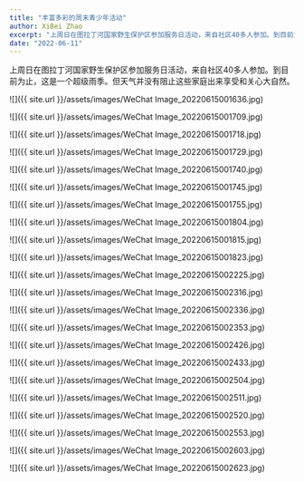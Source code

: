 ```yaml
---
title: "丰富多彩的周末青少年活动"
author: XiBei Zhao
excerpt: "上周日在图拉丁河国家野生保护区参加服务日活动，来自社区40多人参加。到目前为止，这是一个超级雨季。但天气并没有阻止这些家庭出来享受和关心大自然。"
date: "2022-06-11"
---
```


上周日在图拉丁河国家野生保护区参加服务日活动，来自社区40多人参加。到目前为止，这是一个超级雨季。但天气并没有阻止这些家庭出来享受和关心大自然。

![]({{ site.url }}/assets/images/WeChat Image_20220615001636.jpg)

![]({{ site.url }}/assets/images/WeChat Image_20220615001709.jpg)

![]({{ site.url }}/assets/images/WeChat Image_20220615001718.jpg)

![]({{ site.url }}/assets/images/WeChat Image_20220615001729.jpg)

![]({{ site.url }}/assets/images/WeChat Image_20220615001740.jpg)

![]({{ site.url }}/assets/images/WeChat Image_20220615001745.jpg)

![]({{ site.url }}/assets/images/WeChat Image_20220615001755.jpg)

![]({{ site.url }}/assets/images/WeChat Image_20220615001804.jpg)

![]({{ site.url }}/assets/images/WeChat Image_20220615001815.jpg)

![]({{ site.url }}/assets/images/WeChat Image_20220615001823.jpg)

![]({{ site.url }}/assets/images/WeChat Image_20220615002225.jpg)

![]({{ site.url }}/assets/images/WeChat Image_20220615002316.jpg)

![]({{ site.url }}/assets/images/WeChat Image_20220615002336.jpg)

![]({{ site.url }}/assets/images/WeChat Image_20220615002353.jpg)

![]({{ site.url }}/assets/images/WeChat Image_20220615002426.jpg)

![]({{ site.url }}/assets/images/WeChat Image_20220615002433.jpg)

![]({{ site.url }}/assets/images/WeChat Image_20220615002504.jpg)

![]({{ site.url }}/assets/images/WeChat Image_20220615002511.jpg)

![]({{ site.url }}/assets/images/WeChat Image_20220615002520.jpg)

![]({{ site.url }}/assets/images/WeChat Image_20220615002553.jpg)

![]({{ site.url }}/assets/images/WeChat Image_20220615002603.jpg)

![]({{ site.url }}/assets/images/WeChat Image_20220615002623.jpg)
